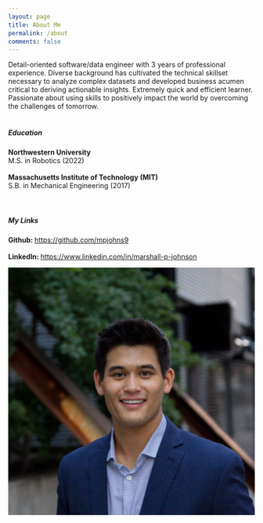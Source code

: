 ```yaml
---
layout: page
title: About Me
permalink: /about
comments: false
---
```


<div class="row justify-content-between">
<div class="col-md-8 pr-5">

<p>Detail-oriented software/data engineer with 3 years of professional experience. Diverse background has cultivated the technical skillset necessary to analyze complex datasets and developed business acumen critical to deriving actionable insights. Extremely quick and efficient learner. Passionate about using skills to positively impact the world by overcoming the challenges of tomorrow.<br>
<br>
<h5>Education</h5>
<strong>Northwestern University</strong><br>
M.S. in Robotics (2022)<br>
<br>
<strong>Massachusetts Institute of Technology (MIT)</strong><br>
S.B. in Mechanical Engineering (2017)<br>
<br><br>
<h5>My Links</h5>
<strong>Github: </strong><a target="_blank" rel="noopener noreferrer" href="https://github.com/mpjohns9?tab=repositories">https://github.com/mpjohns9</a><br>
<br>
<strong>LinkedIn: </strong><a target="_blank" rel="noopener noreferrer" href="https://www.linkedin.com/in/marshall-p-johnson/">https://www.linkedin.com/in/marshall-p-johnson</a>

</p>

<!-- <p class="mb-5"><img class="shadow-lg" src="{{site.baseurl}}/assets/images/mediumish-jekyll-template.png" alt="jekyll template mediumish" /></p>
<h4>Documentation</h4>

<p>Please, read the docs <a href="https://bootstrapstarter.com/bootstrap-templates/template-mediumish-bootstrap-jekyll/">here</a>.</p>

<h4>Questions or bug reports?</h4>

<p>Head over to our <a href="https://github.com/wowthemesnet/mediumish-theme-jekyll">Github repository</a>!</p> -->

</div>

<div class="col-md-4">

<div class="sticky-top sticky-top-80">
<img id="headshot" src="assets/images/headshot.jpg">
</div>
</div>
